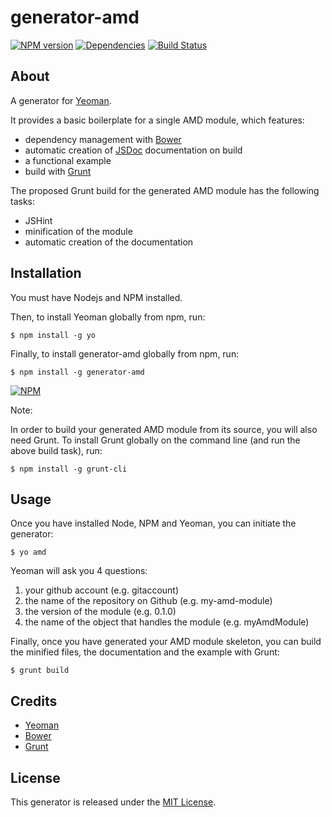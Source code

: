 generator-amd 
=============

[![NPM version](https://badge.fury.io/js/generator-amd.png)](http://badge.fury.io/js/generator-amd)
[![Dependencies](https://david-dm.org/t1st3/generator-amd.png)](https://david-dm.org/t1st3/generator-amd)
[![Build Status](https://travis-ci.org/T1st3/generator-amd.png?branch=master)](https://travis-ci.org/T1st3/generator-amd)


About
-----------

A generator for [Yeoman](http://yeoman.io).

It provides a basic boilerplate for a single AMD module, which features:

* dependency management with [Bower](http://bower.io)
* automatic creation of [JSDoc](http://usejsdoc.org) documentation on build
* a functional example
* build with [Grunt](http://gruntjs.com)


The proposed Grunt build for the generated AMD module has the following tasks:

* JSHint
* minification of the module
* automatic creation of the documentation


Installation
-----------

You must have Nodejs and NPM installed. 

Then, to install Yeoman globally from npm, run:

```
$ npm install -g yo
```

Finally, to install generator-amd globally from npm, run:

```
$ npm install -g generator-amd
```

[![NPM](https://nodei.co/npm/generator-amd.png?compact=true)](https://nodei.co/npm/generator-amd/)


Note:

In order to build your generated AMD module from its source, you will also need Grunt. To install Grunt globally on the command line (and run the above build task), run:

```
$ npm install -g grunt-cli
```



Usage
-----------

Once you have installed Node, NPM and Yeoman, you can initiate the generator:

```
$ yo amd
```

Yeoman will ask you 4 questions:

1. your github account (e.g. gitaccount)
2. the name of the repository on Github (e.g. my-amd-module)
3. the version of the module (e.g. 0.1.0)
4. the name of the object that handles the module (e.g. myAmdModule)



Finally, once you have generated your AMD module skeleton, you can build the minified files, the documentation and the example with Grunt:

```
$ grunt build
```


Credits
-----------

* [Yeoman](http://yeoman.io)
* [Bower](http://bower.io)
* [Grunt](http://gruntjs.com)

 



License
-----------

This generator is released under the [MIT License](https://github.com/T1st3/generator-amd/blob/master/LICENSE).
